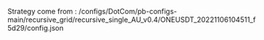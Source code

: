 Strategy come from : /configs/DotCom/pb-configs-main/recursive_grid/recursive_single_AU_v0.4/ONEUSDT_20221106104511_f5d29/config.json